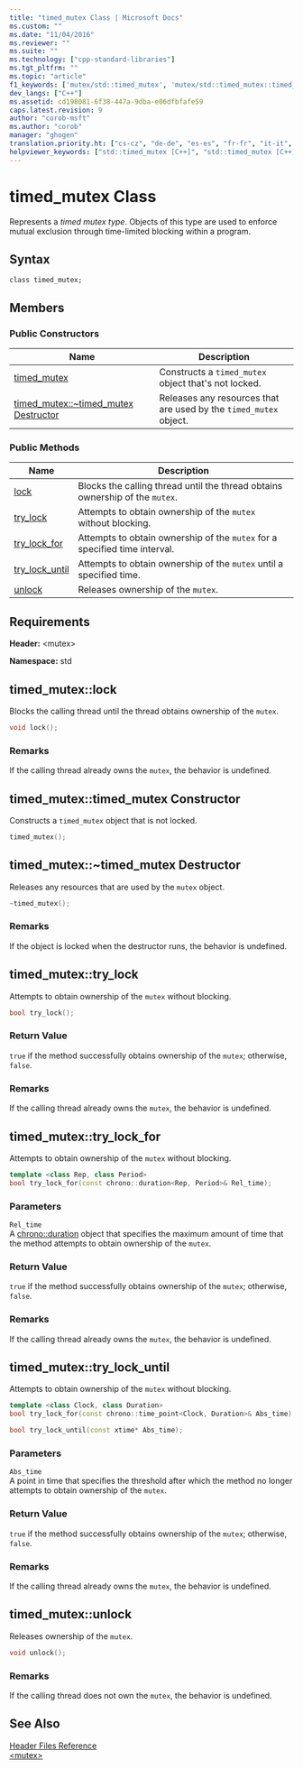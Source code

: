 ```yaml
---
title: "timed_mutex Class | Microsoft Docs"
ms.custom: ""
ms.date: "11/04/2016"
ms.reviewer: ""
ms.suite: ""
ms.technology: ["cpp-standard-libraries"]
ms.tgt_pltfrm: ""
ms.topic: "article"
f1_keywords: ['mutex/std::timed_mutex', 'mutex/std::timed_mutex::timed_mutex', 'mutex/std::timed_mutex::lock', 'mutex/std::timed_mutex::try_lock', 'mutex/std::timed_mutex::try_lock_for', 'mutex/std::timed_mutex::try_lock_until', 'mutex/std::timed_mutex::unlock']
dev_langs: ["C++"]
ms.assetid: cd198081-6f38-447a-9dba-e06dfbfafe59
caps.latest.revision: 9
author: "corob-msft"
ms.author: "corob"
manager: "ghogen"
translation.priority.ht: ["cs-cz", "de-de", "es-es", "fr-fr", "it-it", "ja-jp", "ko-kr", "pl-pl", "pt-br", "ru-ru", "tr-tr", "zh-cn", "zh-tw"]
helpviewer_keywords: ["std::timed_mutex [C++]", "std::timed_mutex [C++], timed_mutex", "std::timed_mutex [C++], lock", "std::timed_mutex [C++], try_lock", "std::timed_mutex [C++], try_lock_for", "std::timed_mutex [C++], try_lock_until", "std::timed_mutex [C++], unlock"]
---
```

# timed_mutex Class
Represents a *timed mutex type*. Objects of this type are used to enforce mutual exclusion through time-limited blocking within a program.  
  
## Syntax  
  
```
class timed_mutex;
```  
  
## Members  
  
### Public Constructors  
  
|Name|Description|  
|----------|-----------------|  
|[timed_mutex](#timed_mutex)|Constructs a `timed_mutex` object that's not locked.|  
|[timed_mutex::~timed_mutex Destructor](#dtortimed_mutex_destructor)|Releases any resources that are used by the `timed_mutex` object.|  
  
### Public Methods  
  
|Name|Description|  
|----------|-----------------|  
|[lock](#lock)|Blocks the calling thread until the thread obtains ownership of the `mutex`.|  
|[try_lock](#try_lock)|Attempts to obtain ownership of the `mutex` without blocking.|  
|[try_lock_for](#try_lock_for)|Attempts to obtain ownership of the `mutex` for a specified time interval.|  
|[try_lock_until](#try_lock_until)|Attempts to obtain ownership of the `mutex` until a specified time.|  
|[unlock](#unlock)|Releases ownership of the `mutex`.|  
  
## Requirements  
 **Header:** \<mutex>  
  
 **Namespace:** std  
  
##  <a name="lock"></a>  timed_mutex::lock
 Blocks the calling thread until the thread obtains ownership of the `mutex`.  
  
```cpp  
void lock();
```  
  
### Remarks  
 If the calling thread already owns the `mutex`, the behavior is undefined.  
  
##  <a name="timed_mutex"></a>  timed_mutex::timed_mutex Constructor  
 Constructs a `timed_mutex` object that is not locked.  
  
```cpp  
timed_mutex();
```  
  
##  <a name="dtortimed_mutex_destructor"></a>  timed_mutex::~timed_mutex Destructor  
 Releases any resources that are used by the `mutex` object.  
  
```cpp  
~timed_mutex();
```  
  
### Remarks  
 If the object is locked when the destructor runs, the behavior is undefined.  
  
##  <a name="try_lock"></a>  timed_mutex::try_lock
 Attempts to obtain ownership of the `mutex` without blocking.  
  
```cpp  
bool try_lock();
```  
  
### Return Value  
 `true` if the method successfully obtains ownership of the `mutex`; otherwise, `false`.  
  
### Remarks  
 If the calling thread already owns the `mutex`, the behavior is undefined.  
  
##  <a name="try_lock_for"></a>  timed_mutex::try_lock_for
 Attempts to obtain ownership of the `mutex` without blocking.  
  
```cpp  
template <class Rep, class Period>
bool try_lock_for(const chrono::duration<Rep, Period>& Rel_time);
```  
  
### Parameters  
 `Rel_time`  
 A [chrono::duration](../standard-library/duration-class.md) object that specifies the maximum amount of time that the method attempts to obtain ownership of the `mutex`.  
  
### Return Value  
 `true` if the method successfully obtains ownership of the `mutex`; otherwise, `false`.  
  
### Remarks  
 If the calling thread already owns the `mutex`, the behavior is undefined.  
  
##  <a name="try_lock_until"></a>  timed_mutex::try_lock_until
 Attempts to obtain ownership of the `mutex` without blocking.  
  
```cpp  
template <class Clock, class Duration>
bool try_lock_for(const chrono::time_point<Clock, Duration>& Abs_time);

bool try_lock_until(const xtime* Abs_time);
```  
  
### Parameters  
 `Abs_time`  
 A point in time that specifies the threshold after which the method no longer attempts to obtain ownership of the `mutex`.  
  
### Return Value  
 `true` if the method successfully obtains ownership of the `mutex`; otherwise, `false`.  
  
### Remarks  
 If the calling thread already owns the `mutex`, the behavior is undefined.  
  
##  <a name="unlock"></a>  timed_mutex::unlock
 Releases ownership of the `mutex`.  
  
```cpp  
void unlock();
```  
  
### Remarks  
 If the calling thread does not own the `mutex`, the behavior is undefined.  
  
## See Also  
 [Header Files Reference](../standard-library/cpp-standard-library-header-files.md)   
 [\<mutex>](../standard-library/mutex.md)



